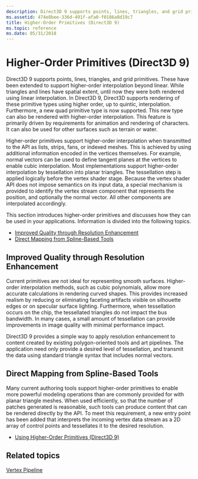 ```yaml
---
description: Direct3D 9 supports points, lines, triangles, and grid primitives.
ms.assetid: 474e8bee-336d-491f-afa0-f0186a8d19c7
title: Higher-Order Primitives (Direct3D 9)
ms.topic: reference
ms.date: 05/31/2018
---
```


# Higher-Order Primitives (Direct3D 9)

Direct3D 9 supports points, lines, triangles, and grid primitives. These have been extended to support higher-order interpolation beyond linear. While triangles and lines have spatial extent, until now they were both rendered using linear interpolation. In Direct3D 9, Direct3D supports rendering of these primitive types using higher order, up to quintic, interpolation. Furthermore, a new quad primitive type is now supported. This new type can also be rendered with higher-order interpolation. This feature is primarily driven by requirements for animation and rendering of characters. It can also be used for other surfaces such as terrain or water.

Higher-order primitives support higher-order interpolation when transmitted to the API as lists, strips, fans, or indexed meshes. This is achieved by using additional information encoded in the vertices themselves. For example, normal vectors can be used to define tangent planes at the vertices to enable cubic interpolation. Most implementations support higher-order interpolation by tessellation into planar triangles. The tessellation step is applied logically before the vertex shader stage. Because the vertex shader API does not impose semantics on its input data, a special mechanism is provided to identify the vertex stream component that represents the position, and optionally the normal vector. All other components are interpolated accordingly.

This section introduces higher-order primitives and discusses how they can be used in your applications. Information is divided into the following topics.

-   [Improved Quality through Resolution Enhancement](#improved-quality-through-resolution-enhancement)
-   [Direct Mapping from Spline-Based Tools](#direct-mapping-from-spline-based-tools)

## Improved Quality through Resolution Enhancement

Current primitives are not ideal for representing smooth surfaces. Higher-order interpolation methods, such as cubic polynomials, allow more accurate calculations in rendering curved shapes. This provides increased realism by reducing or eliminating faceting artifacts visible on silhouette edges or on specular surface lighting. Furthermore, when tessellation occurs on the chip, the tessellated triangles do not impact the bus bandwidth. In many cases, a small amount of tessellation can provide improvements in image quality with minimal performance impact.

Direct3D 9 provides a simple way to apply resolution enhancement to content created by existing polygon-oriented tools and art pipelines. The application need only provide a desired level of tessellation, and transmit the data using standard triangle syntax that includes normal vectors.

## Direct Mapping from Spline-Based Tools

Many current authoring tools support higher-order primitives to enable more powerful modeling operations than are commonly provided for with planar triangle meshes. When used efficiently, so that the number of patches generated is reasonable, such tools can produce content that can be rendered directly by the API. To meet this requirement, a new entry point has been added that interprets the incoming vertex data stream as a 2D array of control points and tessellates it to the desired resolution.

-   [Using Higher-Order Primitives (Direct3D 9)](using-higher-order-primitives.md)

## Related topics

<dl> <dt>

[Vertex Pipeline](vertex-pipeline.md)
</dt> </dl>

 

 




